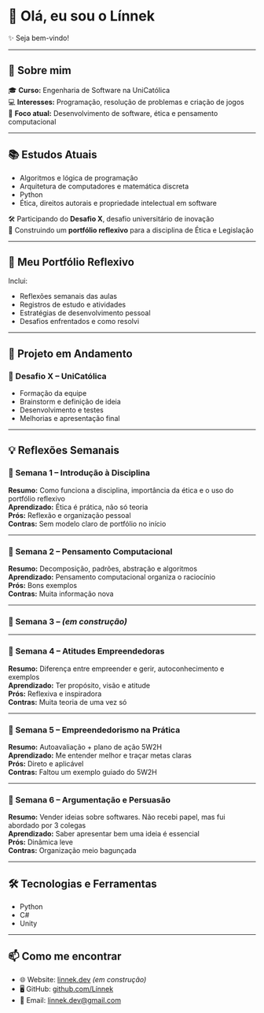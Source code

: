 # 👋 Olá, eu sou o Línnek

✨ Seja bem-vindo!

---

## 🚀 Sobre mim

🎓 **Curso:** Engenharia de Software na UniCatólica  
💻 **Interesses:** Programação, resolução de problemas e criação de jogos  
🔎 **Foco atual:** Desenvolvimento de software, ética e pensamento computacional

---

## 📚 Estudos Atuais

- Algoritmos e lógica de programação  
- Arquitetura de computadores e matemática discreta  
- Python
- Ética, direitos autorais e propriedade intelectual em software  

🛠 Participando do **Desafio X**, desafio universitário de inovação  
🧠 Construindo um **portfólio reflexivo** para a disciplina de Ética e Legislação

---

## 📁 Meu Portfólio Reflexivo

Inclui:  
- Reflexões semanais das aulas  
- Registros de estudo e atividades  
- Estratégias de desenvolvimento pessoal  
- Desafios enfrentados e como resolvi

---

## 🧪 Projeto em Andamento

### 🎯 Desafio X – UniCatólica  
- Formação da equipe  
- Brainstorm e definição de ideia  
- Desenvolvimento e testes  
- Melhorias e apresentação final

---

## 💡 Reflexões Semanais

### 📅 Semana 1 – Introdução à Disciplina  
**Resumo:** Como funciona a disciplina, importância da ética e o uso do portfólio reflexivo  
**Aprendizado:** Ética é prática, não só teoria  
**Prós:** Reflexão e organização pessoal  
**Contras:** Sem modelo claro de portfólio no início

---

### 📅 Semana 2 – Pensamento Computacional  
**Resumo:** Decomposição, padrões, abstração e algoritmos  
**Aprendizado:** Pensamento computacional organiza o raciocínio  
**Prós:** Bons exemplos  
**Contras:** Muita informação nova

---

### 📅 Semana 3 – *(em construção)*

---

### 📅 Semana 4 – Atitudes Empreendedoras  
**Resumo:** Diferença entre empreender e gerir, autoconhecimento e exemplos  
**Aprendizado:** Ter propósito, visão e atitude  
**Prós:** Reflexiva e inspiradora  
**Contras:** Muita teoria de uma vez só

---

### 📅 Semana 5 – Empreendedorismo na Prática  
**Resumo:** Autoavaliação + plano de ação 5W2H  
**Aprendizado:** Me entender melhor e traçar metas claras  
**Prós:** Direto e aplicável  
**Contras:** Faltou um exemplo guiado do 5W2H

---

### 📅 Semana 6 – Argumentação e Persuasão  
**Resumo:** Vender ideias sobre softwares. Não recebi papel, mas fui abordado por 3 colegas  
**Aprendizado:** Saber apresentar bem uma ideia é essencial  
**Prós:** Dinâmica leve  
**Contras:** Organização meio bagunçada

---

## 🛠️ Tecnologias e Ferramentas

- Python  
- C#  
- Unity  

---

## 📫 Como me encontrar

- 🌐 Website: [linnek.dev](https://linnek.dev) *(em construção)*  
- 🖥️ GitHub: [github.com/Línnek](https://github.com/Línnek)  
- 📩 Email: linnek.dev@gmail.com
